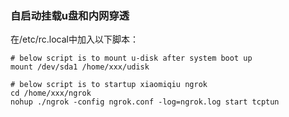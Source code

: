 ### 自启动挂载u盘和内网穿透
在/etc/rc.local中加入以下脚本：
```
# below script is to mount u-disk after system boot up
mount /dev/sda1 /home/xxx/udisk

# below script is to startup xiaomiqiu ngrok
cd /home/xxx/ngrok
nohup ./ngrok -config ngrok.conf -log=ngrok.log start tcptun
```
